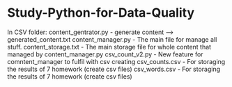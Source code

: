 # Study-Python-for-Data-Quality
In CSV folder:
content_gentrator.py - generate content --> generated_content.txt
content_manager.py - The main file for manage all stuff.
content_storage.txt - The main storage file for whole content that managed by content_manager.py
csv_count_v2.py - New feature for comntent_manager to fulfil with csv creating
csv_counts.csv - For storaging the results of 7 homework (create csv files)
csv_words.csv - For storaging the results of 7 homework (create csv files)


